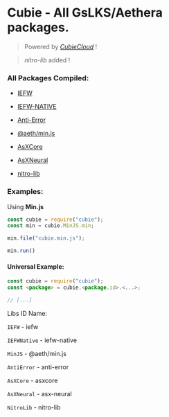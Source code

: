 # Cubie - All GsLKS/Aethera packages.

> Powered by *[CubieCloud](https://cubiecloud.ml)* !

> *nitro-lib* added !

### All Packages Compiled:

* [IEFW](https://www.npmjs.com/package/iefw)
* [IEFW-NATIVE](https://www.npmjs.com/package/iefw-native)
* [Anti-Error](https://www.npmjs.com/package/anti-error)
* [@aeth/min.js](https://www.npmjs.com/package/@aeth/min.js)


* [AsXCore](https://www.npmjs.com/package/asxcore)
* [AsXNeural](https://www.npmjs.com/package/asx-neural)

* [nitro-lib](https://www.npmjs.com/package/nitro-lib)


### Examples:

Using **Min.js**
```js
const cubie = require("cubie");
const min = cubie.MinJS.min;

min.file("cubie.min.js");

min.run()
```

#### Universal Example:

```js
const cubie = require("cubie");
const <package> = cubie.<package.id>.<...>;

// [...]
```

Libs ID Name:

`IEFW` - iefw

`IEFWNative` - iefw-native

`MinJS` - @aeth/min.js

`AntiError` - anti-error

`AsXCore` - asxcore

`AsXNeural` - asx-neural

`NitroLib` - nitro-lib
